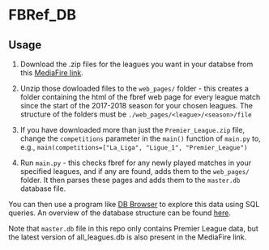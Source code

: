 # FBRef_DB

## Usage

1. Download the .zip files for the leagues you want in your databse from this [MediaFire link](https://www.mediafire.com/folder/7s88iqido6nvc/FBRef).

1. Unzip those dowloaded files to the `web_pages/` folder - this creates a folder containing the html of the fbref web page for every league match since the start of the 2017-2018 season for your chosen leagues. The structure of the folders must be `./web_pages/<league>/<season>/file`

1. If you have downloaded more than just the `Premier_League.zip` file, change the `competitions` parameter in the `main()` function of `main.py` to, e.g., `main(competitions=["La_Liga", "Ligue_1", "Premier_League")`

1. Run `main.py` - this checks fbref for any newly played matches in your specified leagues, and if any are found, adds them to the `web_pages/` folder. It then parses these pages and adds them to the `master.db` database file.

You can then use a program like [DB Browser](https://sqlitebrowser.org/dl/) to explore this data using SQL queries. An overview of the database structure can be found [here](https://dbdiagram.io/d/62221bf854f9ad109a5e298c).

Note that `master.db` file in this repo only contains Premier League data, but the latest version of all_leagues.db is also present in the MediaFire link.